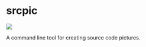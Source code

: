 # srcpic

<a href="https://pypi.org/project/srcpic/">
  <img src="https://img.shields.io/pypi/v/srcpic"/>
</a>

A command line tool for creating source code pictures.
